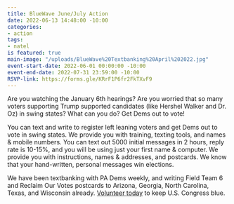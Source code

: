 ```yaml
---
title: BlueWave June/July Action
date: 2022-06-13 14:48:00 -10:00
categories:
- action
tags:
- natel
is featured: true
main-image: "/uploads/BlueWave%20Textbanking%20April%202022.jpg"
event-start-date: 2022-06-01 00:00:00 -10:00
event-end-date: 2022-07-31 23:59:00 -10:00
RSVP-link: https://forms.gle/KRrF1P6fr2FkTXvF9
---
```


Are you watching the January 6th hearings? Are you worried that so many voters supporting  Trump supported candidates (like Hershel Walker and Dr. Oz) in swing states?  What can you do?  Get Dems out to vote!  

You can text and write to register left leaning voters and get Dems out to vote in swing states. We provide you with training, texting tools, and names & mobile numbers.  You can text out 5000 initial messages in 2 hours, reply rate is 10-15%, and you will be using just your first name & computer.  We provide you with instructions, names & addresses, and postcards. We know that your hand-written, personal messages win elections.

We have been textbanking with PA Dems weekly, and writing Field Team 6 and Reclaim Our Votes postcards to Arizona, Georgia, North Carolina, Texas, and Wisconsin already. [Volunteer today](https://forms.gle/KRrF1P6fr2FkTXvF9) to keep U.S. Congress blue.  